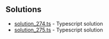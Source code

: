 

## Solutions

- [solution_274.ts](solution_274.ts) - Typescript solution
- [solution_275.ts](solution_275.ts) - Typescript solution
